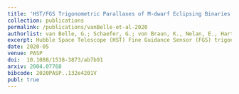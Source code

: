 ```yaml
---
title: 'HST/FGS Trigonometric Parallaxes of M-dwarf Eclipsing Binaries'
collection: publications
permalink: /publications/vanBelle-et-al-2020
authorlist: van Belle, G.; Schaefer, G.; von Braun, K., Nelan, E., Hartman, Zachary, Boyajian, T., Lopez-Morales, M., Ciardi, D.
excerpt: Hubble Space Telescope (HST) Fine Guidance Sensor (FGS) trigonometric parallax observations were obtained to directly determine distances to five nearby M-dwarf/M-dwarf eclipsing binary systems. These systems are intrinsically interesting as benchmark systems for establishing basic physical parameters for low-mass stars, such as luminosity L, and radius R. HST/FGS distances are also one of the few direct checks on Gaia trigonometric parallaxes, given the comparable sensitivity in both magnitude limit and determination of parallactic angles. A spectral energy distribution (SED) fit of each system's blended flux output was carried out, allowing for estimation of the bolometric flux from the primary and secondary components of each system. From the stellar M, L, and R values, the low-mass star relationships between L and M, and R and M, are compared against idealized expectations for such stars. An examination on the inclusion of these close M-dwarf/M-dwarf pairs in higher-order common proper motion (CPM) pairs is analyzed; each of the 5 systems has indications of being part of a CPM system. Unexpected distances on interesting objects found within the grid of parallactic reference stars are also presented, including a nearby M dwarf and a white dwarf.
date: 2020-05
venue: PASP
doi:  10.1088/1538-3873/ab7b91
arxiv: 2004.07768
bibcode: 2020PASP..132e4201V
publ: true
---
```

